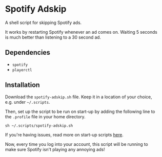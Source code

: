 # Spotify Adskip

A shell script for skipping Spotify ads.

It works by restarting Spotify whenever an ad comes on.
Waiting 5 seconds is much better than listening to a 30 second ad.

## Dependencies

* `spotify`
* `playerctl`

## Installation

Download the `spotify-adskip.sh` file. Keep it in a location of your choice, e.g. under `~/.scripts`.

Then, set up the script to be run on start-up by adding the following line to the `.profile` file in your home directory.
```
sh ~/.scripts/spotify-adskip.sh
```
If you're having issues, read more on start-up scripts [here](https://medium.com/coding-blocks/getting-to-understand-linux-shell-s-start-up-scripts-and-the-environments-path-variable-fc672107b2d7).

Now, every time you log into your account, this script will be running to make sure Spotify isn't playing any annoying ads!
